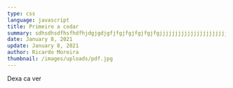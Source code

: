 ```yaml
---
type: css
language: javascript
title: Primeiro a codar
summary: sdhsdhsdfhsfhdfhjdgjgdjgfjfgjfgjfgjfgjfgjjjjjjjjjjjjjjjjjjjjjjjjjjjjjjjjjjjjjjjjjjjjjjjjjjjjjjjjjjjjjjjjjjjj
date: January 8, 2021
update: January 8, 2021
author: Ricardo Moreira
thumbnail: /images/uploads/pdf.jpg
---
```

Dexa ca ver